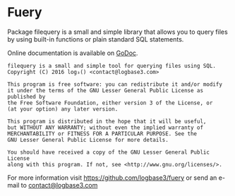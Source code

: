 Fuery
=====

Package filequery is a small and simple library that allows you to query files
by using built-in functions or plain standard SQL statements.

Online documentation is available on [GoDoc](http://godoc.org/github.com/logbase3/fuery/cmd/fuery).


    filequery is a small and simple tool for querying files using SQL.
    Copyright (C) 2016 log₃() <contact@logbase3.com>

    This program is free software: you can redistribute it and/or modify
    it under the terms of the GNU Lesser General Public License as published by
    the Free Software Foundation, either version 3 of the License, or
    (at your option) any later version.

    This program is distributed in the hope that it will be useful,
    but WITHOUT ANY WARRANTY; without even the implied warranty of
    MERCHANTABILITY or FITNESS FOR A PARTICULAR PURPOSE. See the
    GNU Lesser General Public License for more details.

    You should have received a copy of the GNU Lesser General Public License
    along with this program. If not, see <http://www.gnu.org/licenses/>.

For more information visit https://github.com/logbase3/fuery or send an e-mail
to contact@logbase3.com
